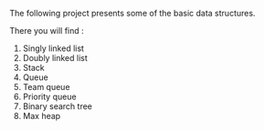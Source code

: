 The following project presents some of the basic data structures.

There you will find :
1) Singly linked list
2) Doubly linked list
3) Stack
4) Queue
5) Team queue
6) Priority queue
7) Binary search tree
8) Max heap
